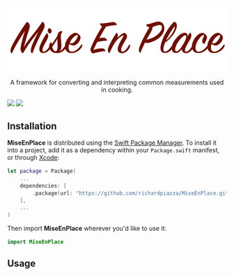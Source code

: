 <p align="center">
    <img src="Resources/MiseEnPlace.png" width="1000" max-width="90%" alt="MiseEnPlace" />
</p>

<p align="center">A framework for converting and interpreting common measurements used in cooking.</p>

[![](https://img.shields.io/endpoint?url=https%3A%2F%2Fswiftpackageindex.com%2Fapi%2Fpackages%2Frichardpiazza%2FMiseEnPlace%2Fbadge%3Ftype%3Dplatforms)](https://swiftpackageindex.com/richardpiazza/MiseEnPlace)
[![](https://img.shields.io/endpoint?url=https%3A%2F%2Fswiftpackageindex.com%2Fapi%2Fpackages%2Frichardpiazza%2FMiseEnPlace%2Fbadge%3Ftype%3Dswift-versions)](https://swiftpackageindex.com/richardpiazza/MiseEnPlace)

## Installation

**MiseEnPlace** is distributed using the [Swift Package Manager](https://swift.org/package-manager). To install it into a project, add it as a dependency within your `Package.swift` manifest, or through [Xcode](https://developer.apple.com/documentation/xcode/adding_package_dependencies_to_your_app):

```swift
let package = Package(
    ...
    dependencies: [
        .package(url: "https://github.com/richardpiazza/MiseEnPlace.git", .upToNextMajor(from: "6.0.0"))
    ],
    ...
)
```

Then import **MiseEnPlace** wherever you'd like to use it:

```swift
import MiseEnPlace
```

## Usage

